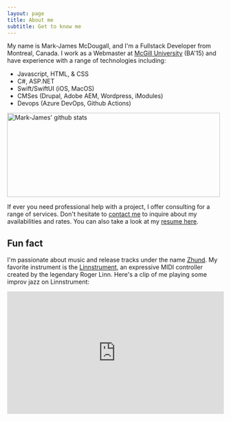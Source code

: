 ```yaml
---
layout: page
title: About me
subtitle: Get to know me
---
```


My name is Mark-James McDougall, and I'm a Fullstack Developer from Montreal, Canada. I work as a Webmaster at <a href="https://mcgill.ca" target="_blank">McGill University</a> (BA'15) and have experience with a range of technologies including: 
- Javascript, HTML, & CSS
- C#, ASP.NET 
- Swift/SwiftUI (iOS, MacOS)
- CMSes (Drupal, Adobe AEM, Wordpress, iModules)
- Devops (Azure DevOps, Github Actions)

<a href="https://github.com/markjamesm" target=_blank><img src="https://github-readme-stats.vercel.app/api?username=markjamesm&count_private=true&show_icons=true" width="495" height="195" alt="Mark-James' github stats" title="Mark-James' github"></a>

If ever you need professional help with a project, I offer consulting for a range of services. Don't hesitate to [contact me](/contact) to inquire about my availabilities and rates. You can also take a look at my <a href="/resume" target="_blank">resume here</a>.

## Fun fact

I'm passionate about music and release tracks under the name <a href="https://open.spotify.com/artist/04h01WGkLNuHzSzCBGbjCR" target="_blank">Zhund</a>. My favorite instrument is the <a href="http://linnstrument.com" target="_blank">Linnstrument</a>, an expressive MIDI controller created by the legendary Roger Linn. Here's a clip of me playing some improv jazz on Linnstrument:

<style>.embed-container { position: relative; padding-bottom: 56.25%; height: 0; overflow: hidden; max-width: 100%; } .embed-container iframe, .embed-container object, .embed-container embed { position: absolute; top: 0; left: 0; width: 100%; height: 100%; }</style><div class='embed-container'><iframe src='https://www.youtube.com/embed/njY9xBz9M18' frameborder='0' allowfullscreen></iframe></div>